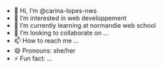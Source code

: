- 👋 Hi, I’m @carina-lopes-nws
- 👀 I’m interested in web developpement
- 🌱 I’m currently learning at normandie web school
- 💞️ I’m looking to collaborate on ...
- 📫 How to reach me ...
- 😄 Pronouns: she/her
- ⚡ Fun fact: ...

<!---
carina-lopes-nws/carina-lopes-nws is a ✨ special ✨ repository because its `README.md` (this file) appears on your GitHub profile.
You can click the Preview link to take a look at your changes.
--->
